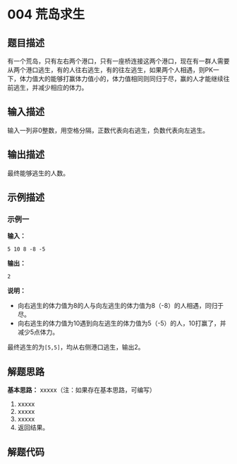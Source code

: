 # 004 荒岛求生

## 题目描述

有一个荒岛，只有左右两个港口，只有一座桥连接这两个港口，现在有一群人需要从两个港口逃生，有的人往右逃生，有的往左逃生，如果两个人相遇，则PK一下，体力值大的能够打赢体力值小的，体力值相同则同归于尽，赢的人才能继续往前逃生，并减少相应的体力。

## 输入描述

输入一列非0整数，用空格分隔，正数代表向右逃生，负数代表向左逃生。

## 输出描述

最终能够逃生的人数。

## 示例描述

### 示例一

**输入：**
```text
5 10 8 -8 -5
```

**输出：**
```text
2
```

**说明：**  

- 向右逃生的体力值为8的人与向左逃生的体力值为8（-8）的人相遇，同归于尽。
- 向右逃生的体力值为10遇到向左逃生的体力值为5（-5）的人，10打赢了，并减少5点体力。 
  
最终逃生的为`[5,5]`，均从右侧港口逃生，输出2。

## 解题思路

**基本思路：** xxxxx（注：如果存在基本思路，可编写）

1. xxxxx
2. xxxxx
3. xxxxx
4. 返回结果。

## 解题代码